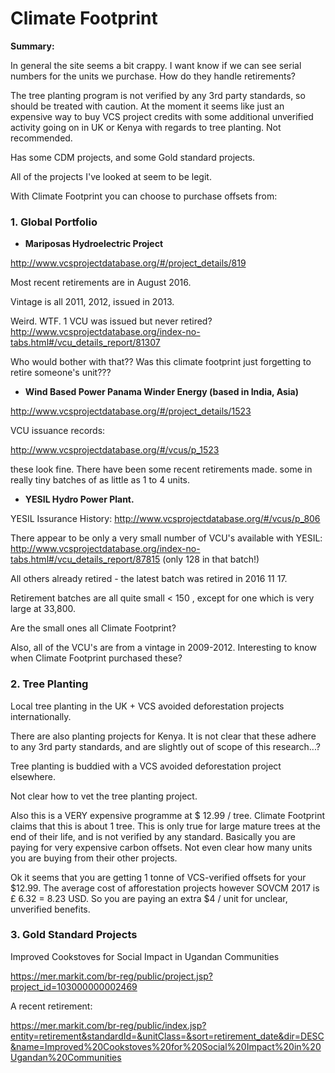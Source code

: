 # Climate Footprint 

**Summary:**

In general the site seems a bit crappy. I want know if we can see serial numbers for the units we purchase. How do they handle retirements?

The tree planting program is not verified by any 3rd party standards, so should be treated with caution. At the moment it seems like just an expensive way to buy VCS project credits with some additional unverified activity going on in UK or Kenya with regards to tree planting. Not recommended.

Has some CDM projects, and some Gold standard projects. 

All of the projects I've looked at seem to be legit.



With Climate Footprint you can choose to purchase offsets from:

### 1. Global Portfolio

* **Mariposas Hydroelectric Project**

http://www.vcsprojectdatabase.org/#/project_details/819

Most recent retirements are in August 2016.

Vintage is all 2011, 2012, issued in 2013.

Weird. WTF. 1 VCU was issued but never retired? http://www.vcsprojectdatabase.org/index-no-tabs.html#/vcu_details_report/81307

Who would bother with that?? Was this climate footprint just forgetting to retire someone's unit???

* **Wind Based Power Panama Winder Energy  (based in India, Asia)**

http://www.vcsprojectdatabase.org/#/project_details/1523

VCU issuance records:

http://www.vcsprojectdatabase.org/#/vcus/p_1523

these look fine. There have been some recent retirements made. some in really tiny batches of as little as 1 to 4 units.

* **YESIL Hydro Power Plant.**

YESIL Issurance History: http://www.vcsprojectdatabase.org/#/vcus/p_806

There appear to be only a very small number of VCU's available with YESIL: http://www.vcsprojectdatabase.org/index-no-tabs.html#/vcu_details_report/87815 (only 128 in that batch!)

All others already retired - the latest batch was retired in 2016 11 17.

Retirement batches are all quite small < 150 , except for one which is very large at 33,800. 

Are the small ones all Climate Footprint?

Also, all of the VCU's are from a vintage in 2009-2012. Interesting to know when Climate Footprint purchased these?


### 2. Tree Planting

Local tree planting in the UK + VCS avoided deforestation projects internationally.

There are also planting projects for Kenya. It is not clear that these adhere to any 3rd party standards, and are slightly out of scope of this research...?

Tree planting is buddied with a VCS avoided deforestation project elsewhere. 

Not clear how to vet the tree planting project.

Also this is a VERY expensive programme at $ 12.99 / tree. Climate Footprint claims that this is about 1 tree. This is only true for large mature trees at the end of their life, and is not verified by any standard. Basically you are paying for very expensive carbon offsets. Not even clear how many units you are buying from their other projects.

Ok it seems that you are getting 1 tonne of VCS-verified offsets for your $12.99. The average cost of afforestation projects however SOVCM 2017 is £ 6.32 = 8.23 USD. So you are paying an extra $4 / unit for unclear, unverified benefits.

### 3. Gold Standard Projects

Improved Cookstoves for Social Impact in Ugandan Communities

https://mer.markit.com/br-reg/public/project.jsp?project_id=103000000002469

A recent retirement:

https://mer.markit.com/br-reg/public/index.jsp?entity=retirement&standardId=&unitClass=&sort=retirement_date&dir=DESC&name=Improved%20Cookstoves%20for%20Social%20Impact%20in%20Ugandan%20Communities